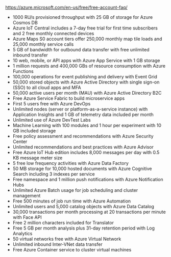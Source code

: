 https://azure.microsoft.com/en-us/free/free-account-faq/

- 1000 RU/s provisioned throughput with 25 GB of storage for Azure Cosmos DB
- Azure IoT Central includes a 7-day free trial for first time subscribers and 2 free monthly connected devices
- Azure Maps S0 account tiers offer 250,000 monthly map tile loads and 25,000 monthly service calls
- 5 GB of bandwidth for outbound data transfer with free unlimited inbound transfer
- 10 web, mobile, or API apps with Azure App Service with 1 GB storage
- 1 million requests and 400,000 GBs of resource consumption with Azure Functions
- 100,000 operations for event publishing and delivery with Event Grid
- 50,000 stored objects with Azure Active Directory with single sign-on (SSO) to all cloud apps and MFA
- 50,000 active users per month (MAU) with Azure Active Directory B2C
- Free Azure Service Fabric to build microservice apps
- First 5 users free with Azure DevOps
- Unlimited nodes (server or platform-as-a-service instance) with Application Insights and 1 GB of telemetry data included per month
- Unlimited use of Azure DevTest Labs
- Machine Learning with 100 modules and 1 hour per experiment with 10 GB included storage
- Free policy assessment and recommendations with Azure Security Center
- Unlimited recommendations and best practices with Azure Advisor
- Free Azure IoT Hub edition includes 8,000 messages per day with 0.5 KB message meter size
- 5 free low frequency activities with Azure Data Factory
- 50 MB storage for 10,000 hosted documents with Azure Cognitive Search including 3 indexes per service
- Free namespace and 1 million push notifications with Azure Notification Hubs
- Unlimited Azure Batch usage for job scheduling and cluster management
- Free 500 minutes of job run time with Azure Automation
- Unlimited users and 5,000 catalog objects with Azure Data Catalog
- 30,000 transactions per month processing at 20 transactions per minute with Face API
- Free 2 million characters included for Translator
- Free 5 GB per month analysis plus 31-day retention period with Log Analytics
- 50 virtual networks free with Azure Virtual Network
- Unlimited inbound Inter-VNet data transfer
- Free Azure Container service to cluster virtual machines
